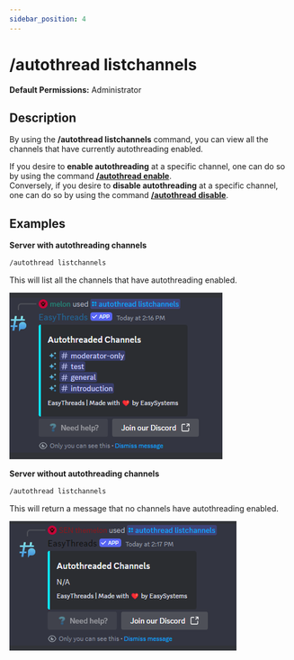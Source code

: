 ```yaml
---
sidebar_position: 4
---
```


# /autothread listchannels
**Default Permissions:** Administrator
## Description
By using the **/autothread listchannels** command, you can view all the channels that have currently autothreading enabled.

If you desire to **enable autothreading** at a specific channel, one can do so by using the command **[/autothread enable](/docs/easythreads/autothreading/autothread/autothread-enable)**.  
Conversely, if you desire to **disable autothreading** at a specific channel, one can do so by using the command **[/autothread disable](/docs/easythreads/autothreading/autothread/autothread-disable)**.
## Examples
**Server with autothreading channels**
```bash
/autothread listchannels
```
This will list all the channels that have autothreading enabled.

![Example: Listchannels Command on serer with autothreading channels](./img/examples/Listchannels_Channels.png)

**Server without autothreading channels**
```bash
/autothread listchannels
```
This will return a message that no channels have autothreading enabled.

![Example: Listchannels Command on server without autothreading channels](./img/examples/Listchannels_No_Channels.png)